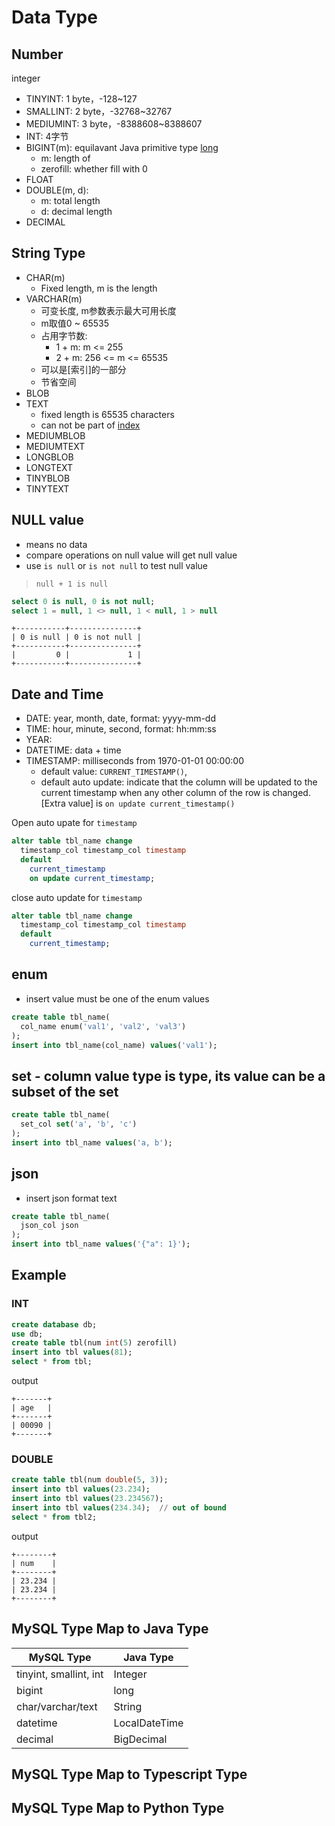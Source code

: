 # Data Type

## Number

integer

- TINYINT: 1 byte，-128~127
- SMALLINT: 2 byte，-32768~32767
- MEDIUMINT: 3 byte，-8388608~8388607 
- INT: 4字节
- BIGINT(m): equilavant Java primitive type [long](java-primitray-type.md)
  - m: length of    
  - zerofill: whether fill with 0
- FLOAT
- DOUBLE(m, d): 
  - m: total length
  - d: decimal length
- DECIMAL

## String Type

- CHAR(m)
  - Fixed length, m is the length
- VARCHAR(m)
  - 可变长度, m参数表示最大可用长度
  - m取值0 ~ 65535
  - 占用字节数: 
    - 1 + m: m <= 255
    - 2 + m: 256 <= m <= 65535
  - 可以是[索引]的一部分
  - 节省空间
- BLOB
- TEXT
  - fixed length is 65535 characters
  - can not be part of [index](mysql-index.md)
- MEDIUMBLOB
- MEDIUMTEXT
- LONGBLOB
- LONGTEXT
- TINYBLOB
- TINYTEXT

## NULL value

- means no data
- compare operations on null value will get null value
- use `is null` or `is not null` to test null value

> `null + 1 is null`

```sql
select 0 is null, 0 is not null;
select 1 = null, 1 <> null, 1 < null, 1 > null
```

```shell
+-----------+---------------+
| 0 is null | 0 is not null |
+-----------+---------------+
|         0 |             1 |
+-----------+---------------+
```

## Date and Time

- DATE: year, month, date, format: yyyy-mm-dd
- TIME: hour, minute, second, format: hh:mm:ss
- YEAR: 
- DATETIME: data + time
- TIMESTAMP: milliseconds from 1970-01-01 00:00:00
  - default value: `CURRENT_TIMESTAMP()`, 
  - default auto update: indicate that the column will be updated to the current timestamp when any other column of the row is changed. [Extra value] is `on update current_timestamp()`

Open auto upate for `timestamp` 

```sql
alter table tbl_name change 
  timestamp_col timestamp_col timestamp 
  default 
    current_timestamp 
    on update current_timestamp;
```

close auto update for `timestamp`

```sql
alter table tbl_name change
  timestamp_col timestamp_col timestamp
  default 
    current_timestamp;
```

## enum

- insert value must be one of the enum values

```sql
create table tbl_name(
  col_name enum('val1', 'val2', 'val3')
);
insert into tbl_name(col_name) values('val1');
```

## set - column value type is type, its value can be a subset of the set

```sql
create table tbl_name(
  set_col set('a', 'b', 'c')
);
insert into tbl_name values('a, b');
```

## json

- insert json format text

```sql
create table tbl_name(
  json_col json
);
insert into tbl_name values('{"a": 1}');
```

## Example

### INT

```sql
create database db;
use db;
create table tbl(num int(5) zerofill)
insert into tbl values(81);
select * from tbl;
```

output

```shell
+-------+
| age   |
+-------+
| 00090 |
+-------+
```

### DOUBLE

```sql
create table tbl(num double(5, 3));
insert into tbl values(23.234);
insert into tbl values(23.234567);
insert into tbl values(234.34);  // out of bound
select * from tbl2;
```
output

```shell
+--------+
| num    |
+--------+
| 23.234 |
| 23.234 |
+--------+
```

## MySQL Type Map to Java Type

| MySQL Type             | Java Type     |
| ---------------------- | ------------- |
| tinyint, smallint, int | Integer       |
| bigint                 | long          |
| char/varchar/text      | String        |
| datetime               | LocalDateTime |
| decimal                | BigDecimal    |

## MySQL Type Map to Typescript Type

## MySQL Type Map to Python Type

